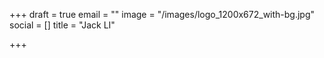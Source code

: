 +++
draft = true
email = ""
image = "/images/logo_1200x672_with-bg.jpg"
social = []
title = "Jack LI"

+++

